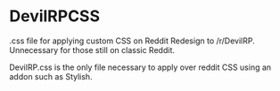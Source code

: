 # DevilRPCSS
.css file for applying custom CSS on Reddit Redesign to /r/DevilRP. Unnecessary for those still on classic Reddit.

DevilRP.css is the only file necessary to apply over reddit CSS using an addon such as Stylish. 
